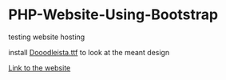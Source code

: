 # PHP-Website-Using-Bootstrap
testing website hosting 

install <a href="sameersingh95.github.io/Dooodleista.ttf">Dooodleista.ttf</a> to look at the meant design

<a href="https://sameersingh95.github.io/">Link to the website</a>
